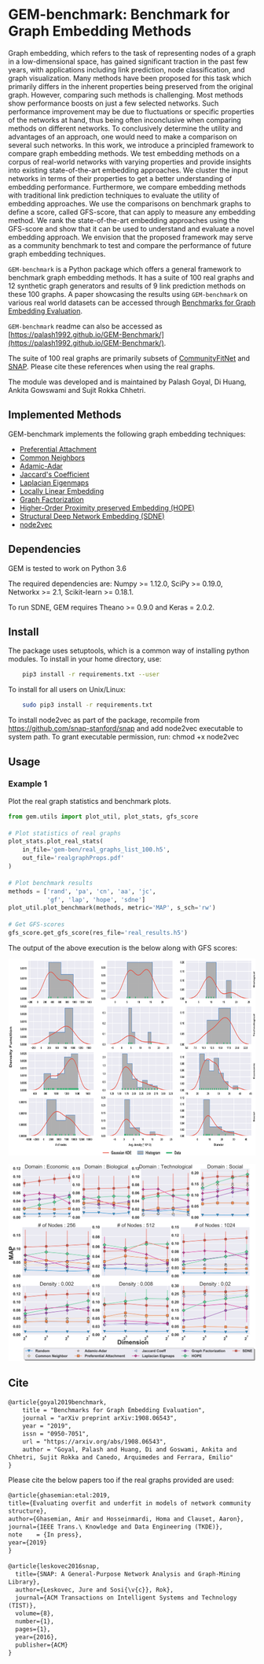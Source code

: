 # GEM-benchmark: Benchmark for Graph Embedding Methods
Graph embedding, which refers to the task of representing nodes of a graph in a low-dimensional space, has gained significant traction in the past few years, with applications including link prediction, node classification, and graph visualization. Many methods have been proposed for this task which primarily differs in the inherent properties being preserved from the original graph. However, comparing such methods is challenging. Most methods show performance boosts on just a few selected networks. Such performance improvement may be due to fluctuations or specific properties of the networks at hand, thus being often inconclusive when comparing methods on different networks. To conclusively determine the utility and advantages of an approach, one would need to make a comparison on several such networks. In this work, we introduce a principled framework to compare graph embedding methods. We test embedding methods on a corpus of real-world networks with varying properties and provide insights into existing state-of-the-art embedding approaches. We cluster the input networks in terms of their properties to get a better understanding of embedding performance. Furthermore, we compare embedding methods with traditional link prediction techniques to evaluate the utility of embedding approaches. We use the comparisons on benchmark graphs to define a score, called GFS-score, that can apply to measure any embedding method. We rank the state-of-the-art embedding approaches using the GFS-score and show that it can be used to understand and evaluate a novel embedding approach. We envision that the proposed framework may serve as a community benchmark to test and compare the performance of future graph embedding techniques.

``GEM-benchmark`` is a Python package which offers a general framework to benchmark graph embedding methods. It has a suite of 100 real graphs and 12 synthetic graph generators and results of 9 link prediction methods on these 100 graphs. A paper showcasing the results using ``GEM-benchmark`` on various real world datasets can be accessed through [Benchmarks for Graph Embedding Evaluation](https://arxiv.org/abs/1908.06543).

``GEM-benchmark`` readme can also be accessed as [https://palash1992.github.io/GEM-Benchmark/](https://palash1992.github.io/GEM-Benchmark/).

The suite of 100 real graphs are primarily subsets of [CommunityFitNet](https://github.com/Aghasemian/CommunityFitNet) and [SNAP](http://snap.stanford.edu/). Please cite these references when using the real graphs.

The module was developed and is maintained by Palash Goyal, Di Huang, Ankita Gowswami and Sujit Rokka Chhetri.

## Implemented Methods
GEM-benchmark implements the following graph embedding techniques:
* [Preferential Attachment](https://science.sciencemag.org/content/286/5439/509)
* [Common Neighbors](https://arxiv.org/pdf/cond-mat/0104209)
* [Adamic-Adar](social.cs.uiuc.edu/class/cs591kgk/friendsadamic.pdf)
* [Jaccard's Coefficient](https://ci.nii.ac.jp/naid/10020758887/)
* [Laplacian Eigenmaps](http://yeolab.weebly.com/uploads/2/5/5/0/25509700/belkin_laplacian_2003.pdf)
* [Locally Linear Embedding](http://www.robots.ox.ac.uk/~az/lectures/ml/lle.pdf)
* [Graph Factorization](https://static.googleusercontent.com/media/research.google.com/en//pubs/archive/40839.pdf)
* [Higher-Order Proximity preserved Embedding (HOPE)](http://www.kdd.org/kdd2016/papers/files/rfp0184-ouA.pdf)
* [Structural Deep Network Embedding (SDNE)](http://www.kdd.org/kdd2016/papers/files/rfp0191-wangAemb.pdf)
* [node2vec](http://www.kdd.org/kdd2016/papers/files/rfp0218-groverA.pdf)

## Dependencies
GEM is tested to work on Python 3.6

The required dependencies are: Numpy >= 1.12.0, SciPy >= 0.19.0, Networkx >= 2.1, Scikit-learn >= 0.18.1.

To run SDNE, GEM requires Theano >= 0.9.0 and Keras = 2.0.2.

## Install
The package uses setuptools, which is a common way of installing python modules. To install in your home directory, use:
```bash
    pip3 install -r requirements.txt --user
```

To install for all users on Unix/Linux:
```bash 
    sudo pip3 install -r requirements.txt
```

To install node2vec as part of the package, recompile from https://github.com/snap-stanford/snap and add node2vec executable to system path.
To grant executable permission, run: chmod +x node2vec

## Usage
### Example 1
Plot the real graph statistics and benchmark plots.

```python
from gem.utils import plot_util, plot_stats, gfs_score

# Plot statistics of real graphs
plot_stats.plot_real_stats(
	in_file='gem-ben/real_graphs_list_100.h5',
	out_file='realgraphProps.pdf'
)

# Plot benchmark results
methods = ['rand', 'pa', 'cn', 'aa', 'jc',
           'gf', 'lap', 'hope', 'sdne']
plot_util.plot_benchmark(methods, metric='MAP', s_sch='rw')

# Get GFS-scores
gfs_score.get_gfs_score(res_file='real_results.h5')
```

The output of the above execution is the below along with GFS scores:
<p align="center">
  <img width="520" height="400" src="images/realGraphProps.PNG">
</p>
<p align="center">
  <img width="520" height="400" src="images/benchmark_real_MAP.PNG">
</p>



## Cite
    @article{goyal2019benchmark,
        title = "Benchmarks for Graph Embedding Evaluation",
        journal = "arXiv preprint arXiv:1908.06543",
        year = "2019",
        issn = "0950-7051",
        url = "https://arxiv.org/abs/1908.06543",
        author = "Goyal, Palash and Huang, Di and Goswami, Ankita and Chhetri, Sujit Rokka and Canedo, Arquimedes and Ferrara, Emilio"
    }
    
Please cite the below papers too if the real graphs provided are used:
    
    @article{ghasemian:etal:2019,
  	title={Evaluating overfit and underfit in models of network community structure},
  	author={Ghasemian, Amir and Hosseinmardi, Homa and Clauset, Aaron},
  	journal={IEEE Trans.\ Knowledge and Data Engineering (TKDE)},
  	note    = {In press},
  	year={2019}
    }
    
    @article{leskovec2016snap,
	  title={SNAP: A General-Purpose Network Analysis and Graph-Mining Library},
	  author={Leskovec, Jure and Sosi{\v{c}}, Rok},
	  journal={ACM Transactions on Intelligent Systems and Technology (TIST)},
	  volume={8},
	  number={1},
	  pages={1},
	  year={2016},
	  publisher={ACM}
    }


